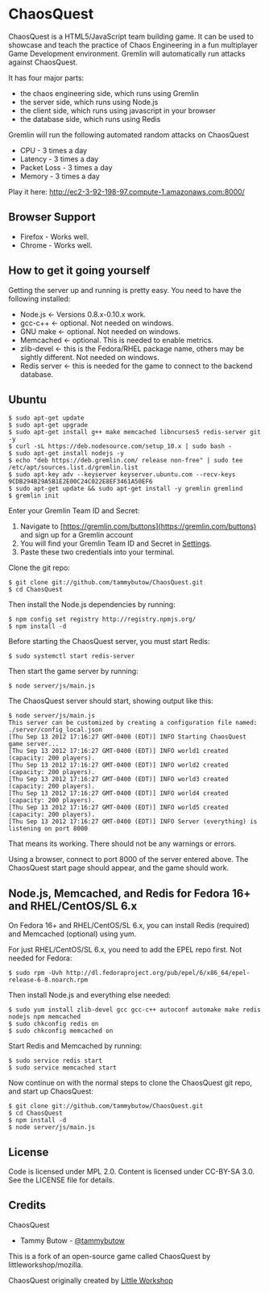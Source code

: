 ChaosQuest
============

ChaosQuest is a HTML5/JavaScript team building game. It can be used to showcase and teach the practice of Chaos Engineering in a fun multiplayer Game Development environment. Gremlin will automatically run attacks against ChaosQuest. 

It has four major parts:

* the chaos engineering side, which runs using Gremlin
* the server side, which runs using Node.js
* the client side, which runs using javascript in your browser
* the database side, which runs using Redis

Gremlin will run the following automated random attacks on ChaosQuest
* CPU - 3 times a day 
* Latency - 3 times a day
* Packet Loss - 3 times a day
* Memory - 3 times a day

Play it here: http://ec2-3-92-198-97.compute-1.amazonaws.com:8000/


Browser Support
---------------

* Firefox - Works well.
* Chrome - Works well.


How to get it going yourself
----------------------------

Getting the server up and running is pretty easy. You need to have the following installed:

* Node.js ← Versions 0.8.x-0.10.x work.  
* gcc-c++ ← optional.  Not needed on windows.
* GNU make ← optional.  Not needed on windows.
* Memcached ← optional. This is needed to enable metrics.
* zlib-devel ← this is the Fedora/RHEL package name, others may be sightly different.  Not needed on windows.
* Redis server ← this is needed for the game to connect to the backend database.


Ubuntu
------

    $ sudo apt-get update
    $ sudo apt-get upgrade
    $ sudo apt-get install g++ make memcached libncurses5 redis-server git -y
    $ curl -sL https://deb.nodesource.com/setup_10.x | sudo bash -
    $ sudo apt-get install nodejs -y
    $ echo "deb https://deb.gremlin.com/ release non-free" | sudo tee /etc/apt/sources.list.d/gremlin.list
    $ sudo apt-key adv --keyserver keyserver.ubuntu.com --recv-keys 9CDB294B29A5B1E2E00C24C022E8EF3461A50EF6
    $ sudo apt-get update && sudo apt-get install -y gremlin gremlind
    $ gremlin init
    
Enter your Gremlin Team ID and Secret: 

1. Navigate to [https://gremlin.com/buttons](https://gremlin.com/buttons) and sign up for a Gremlin account
2. You will find your Gremlin Team ID and Secret in [Settings](https://app.gremlin.com/settings/teams).
3. Paste these two credentials into your terminal. 
    

Clone the git repo:

    $ git clone git://github.com/tammybutow/ChaosQuest.git
    $ cd ChaosQuest

Then install the Node.js dependencies by running:

    $ npm config set registry http://registry.npmjs.org/
    $ npm install -d
    
Before starting the ChaosQuest server, you must start Redis: 

    $ sudo systemctl start redis-server

Then start the game server by running:

    $ node server/js/main.js

The ChaosQuest server should start, showing output like this:

    $ node server/js/main.js
    This server can be customized by creating a configuration file named: ./server/config_local.json
    [Thu Sep 13 2012 17:16:27 GMT-0400 (EDT)] INFO Starting ChaosQuest game server...
    [Thu Sep 13 2012 17:16:27 GMT-0400 (EDT)] INFO world1 created (capacity: 200 players).
    [Thu Sep 13 2012 17:16:27 GMT-0400 (EDT)] INFO world2 created (capacity: 200 players).
    [Thu Sep 13 2012 17:16:27 GMT-0400 (EDT)] INFO world3 created (capacity: 200 players).
    [Thu Sep 13 2012 17:16:27 GMT-0400 (EDT)] INFO world4 created (capacity: 200 players).
    [Thu Sep 13 2012 17:16:27 GMT-0400 (EDT)] INFO world5 created (capacity: 200 players).
    [Thu Sep 13 2012 17:16:27 GMT-0400 (EDT)] INFO Server (everything) is listening on port 8000

That means its working.  There should not be any warnings or errors.

Using a browser, connect to port 8000 of the server entered above.  The
ChaosQuest start page should appear, and the game should work.


Node.js, Memcached, and Redis for Fedora 16+ and RHEL/CentOS/SL 6.x
-------------------------------------------------------------------

On Fedora 16+ and RHEL/CentOS/SL 6.x, you can install Redis (required) and Memcached (optional) using
yum.

For just RHEL/CentOS/SL 6.x, you need to add the EPEL repo first.  Not needed for Fedora:

    $ sudo rpm -Uvh http://dl.fedoraproject.org/pub/epel/6/x86_64/epel-release-6-8.noarch.rpm

Then install Node.js and everything else needed:

    $ sudo yum install zlib-devel gcc gcc-c++ autoconf automake make redis nodejs npm memcached
    $ sudo chkconfig redis on
    $ sudo chkconfig memcached on

Start Redis and Memcached by running:

    $ sudo service redis start
    $ sudo service memcached start

Now continue on with the normal steps to clone the ChaosQuest git repo, and start up ChaosQuest:

    $ git clone git://github.com/tammybutow/ChaosQuest.git
    $ cd ChaosQuest
    $ npm install -d
    $ node server/js/main.js


License
-------

Code is licensed under MPL 2.0. Content is licensed under CC-BY-SA 3.0.
See the LICENSE file for details.

Credits
-------
ChaosQuest 

* Tammy Butow - [@tammybutow](http://www.twitter.com/tammybutow)



This is a fork of an open-source game called ChaosQuest by littleworkshop/mozilla. 

ChaosQuest originally created by [Little Workshop](http://www.littleworkshop.fr)
